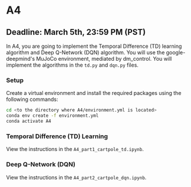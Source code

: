 # A4
## Deadline: March 5th, 23:59 PM (PST)

In A4, you are going to implement the Temporal Difference (TD) learning algorithm and Deep Q-Network (DQN) algorithm. You will use the google-deepmind's MuJoCo environment, mediated by dm_control. You will implement the algorithms in the `td.py` and `dqn.py` files.

### Setup

Create a virtual environment and install the required packages using the following commands:

```bash
cd <to the directory where A4/environment.yml is located>
conda env create -f environment.yml
conda activate A4
```

### Temporal Difference (TD) Learning

View the instructions in the `A4_part1_cartpole_td.ipynb`.

### Deep Q-Network (DQN)

View the instructions in the `A4_part2_cartpole_dqn.ipynb`.